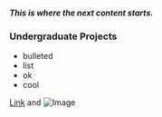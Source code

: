 ##### This is where the next content starts.

### Undergraduate Projects 

- bulleted
- list
- ok
- cool



[Link](url) and ![Image](src)


